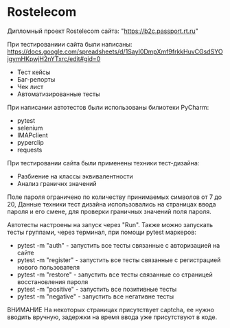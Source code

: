 # Rostelecom
Дипломный проект Rostelecom сайта: "https://b2c.passport.rt.ru"

При тестированиии сайта были написаны: https://docs.google.com/spreadsheets/d/1SayI0DmpXmf9frkkHuvCGsdSYOjgymHKpwjH2nYTxrc/edit#gid=0
  * Тест кейсы
  * Баг-репорты
  * Чек лист
  * Автоматизированные тесты

При написании автотестов были использованы билиотеки PyCharm:
  * pytest
  * selenium
  * IMAPclient
  * pyperclip
  * requests

При тестировании сайта были применены техники тест-дизайна:
  * Разбиение на классы эквивалентности
  * Анализ граничнх значений
    
Поле пароля ограничено по количеству принимаемых символов от 7 до 20, Данные техники тест дизайна использовались на страницах ввода пароля и его смене, для проверки граничных значений поля пароля.

Автотесты настроены на запуск через "Run".
Также можно запускать тесты группами, через терминал, при помощи pytest маркеров:
  * pytest -m "auth" - запустить все тесты связанные с авторизацией на сайте
  * pytest -m "register" - запустить все тесты связанные с регистрацией нового пользователя
  * pytest -m "restore" - запустить все тесты связанные со страницей восстановления пароля
  * pytest -m "positive" - запустить все позитивные тесты
  * pytest -m "negative" - запустить все негативне тесты

ВНИМАНИЕ
На некоторых страницах присутствует captcha, ее нужно вводить вручную, задержки на время ввода уже присутствуют в коде.


